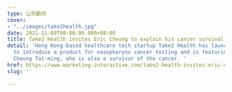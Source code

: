 ```yaml
---
type: 公司動向
cover:
- "../images/take2health.jpg"
date: 2021-11-09T00:00:00.000+08:00
title: Take2 Health invites Eric Cheung to explain his cancer survival story
detail: 'Hong Kong-based healthcare tech startup Take2 Health has launched a campaign
  to introduce a product for nasopharynx cancer testing and is featuring actor Eric
  Cheung Tat-ming, who is also a survivor of the cancer. '
href: https://www.marketing-interactive.com/take2-health-invites-eric-cheung-to-explain-his-cancer-survival-story
slug: ''

---
```

